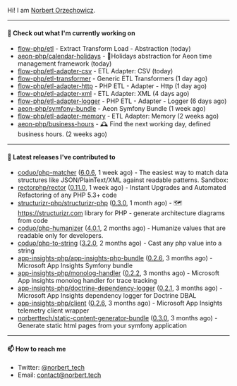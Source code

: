 Hi!
I am [Norbert Orzechowicz](https://norbert.tech/).

---

#### 👷 Check out what I'm currently working on

- [flow-php/etl](https://github.com/flow-php/etl) - Extract Transform Load - Abstraction (today)
- [aeon-php/calendar-holidays](https://github.com/aeon-php/calendar-holidays) - 🎄Holidays abstraction for Aeon time management framework  (today)
- [flow-php/etl-adapter-csv](https://github.com/flow-php/etl-adapter-csv) - ETL Adapter: CSV (today)
- [flow-php/etl-transformer](https://github.com/flow-php/etl-transformer) - Generic ETL Transformers (1 day ago)
- [flow-php/etl-adapter-http](https://github.com/flow-php/etl-adapter-http) - PHP ETL - Adapter - Http (1 day ago)
- [flow-php/etl-adapter-xml](https://github.com/flow-php/etl-adapter-xml) - ETL Adapter: XML (4 days ago)
- [flow-php/etl-adapter-logger](https://github.com/flow-php/etl-adapter-logger) - PHP ETL - Adapter - Logger (6 days ago)
- [aeon-php/symfony-bundle](https://github.com/aeon-php/symfony-bundle) - Aeon Symfony Bundle (1 week ago)
- [flow-php/etl-adapter-memory](https://github.com/flow-php/etl-adapter-memory) - ETL Adapter: Memory (2 weeks ago)
- [aeon-php/business-hours](https://github.com/aeon-php/business-hours) - 🕰 Find the next working day, defined business hours. (2 weeks ago)

---

#### 🔭 Latest releases I've contributed to

- [coduo/php-matcher](https://github.com/coduo/php-matcher) ([6.0.6](https://github.com/coduo/php-matcher/releases/tag/6.0.6), 1 week ago) - The easiest way to match data structures like JSON/PlainText/XML against readable patterns. Sandbox:
- [rectorphp/rector](https://github.com/rectorphp/rector) ([0.11.0](https://github.com/rectorphp/rector/releases/tag/0.11.0), 1 week ago) - Instant Upgrades and Automated Refactoring of any PHP 5.3&#43; code
- [structurizr-php/structurizr-php](https://github.com/structurizr-php/structurizr-php) ([0.3.0](https://github.com/structurizr-php/structurizr-php/releases/tag/0.3.0), 1 month ago) - 🗺 https://structurizr.com library for PHP - generate architecture diagrams from code
- [coduo/php-humanizer](https://github.com/coduo/php-humanizer) ([4.0.1](https://github.com/coduo/php-humanizer/releases/tag/4.0.1), 2 months ago) - Humanize values that are readable only for developers.
- [coduo/php-to-string](https://github.com/coduo/php-to-string) ([3.2.0](https://github.com/coduo/php-to-string/releases/tag/3.2.0), 2 months ago) - Cast any php value into a string 
- [app-insights-php/app-insights-php-bundle](https://github.com/app-insights-php/app-insights-php-bundle) ([0.2.6](https://github.com/app-insights-php/app-insights-php-bundle/releases/tag/0.2.6), 3 months ago) - Microsoft App Insights Symfony bundle 
- [app-insights-php/monolog-handler](https://github.com/app-insights-php/monolog-handler) ([0.2.2](https://github.com/app-insights-php/monolog-handler/releases/tag/0.2.2), 3 months ago) - Microsoft App Insights monolog handler for trace tracking
- [app-insights-php/doctrine-dependency-logger](https://github.com/app-insights-php/doctrine-dependency-logger) ([0.2.1](https://github.com/app-insights-php/doctrine-dependency-logger/releases/tag/0.2.1), 3 months ago) - Microsoft App Insights dependency logger for Doctrine DBAL
- [app-insights-php/client](https://github.com/app-insights-php/client) ([0.2.6](https://github.com/app-insights-php/client/releases/tag/0.2.6), 3 months ago) - Microsoft App Insights telemetry client wrapper
- [norberttech/static-content-generator-bundle](https://github.com/norberttech/static-content-generator-bundle) ([0.3.0](https://github.com/norberttech/static-content-generator-bundle/releases/tag/0.3.0), 3 months ago) - Generate static html pages from your symfony application

---

#### 📫 How to reach me

- Twitter: [@norbert_tech](https://twitter.com/norbert_tech)
- Email: [contact@norbert.tech](mailto://contact@norbert.tech)